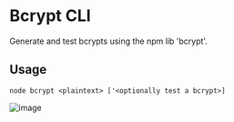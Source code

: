 # Bcrypt CLI

Generate and test bcrypts using the npm lib 'bcrypt'.


## Usage

```
node bcrypt <plaintext> ['<optionally test a bcrypt>]
````

![image](https://github.com/user-attachments/assets/a779d9f3-2bb4-45d8-bb5d-bf0d8fca8107)
